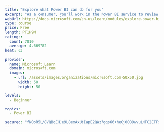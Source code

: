 ```yaml
---
title: "Explore what Power BI can do for you"
excerpt: "As a consumer, you'll work in the Power BI service to review and interact with content that has been shared with you. This module provides the foundational information that you need to work effectively in the Power BI service."
webUrl: https://docs.microsoft.com/en-us/learn/modules/explore-power-bi-service/
type: course
price: Free
length: PT1H9M
ratings:
  count: 7810
  average: 4.669782
heat: 63

provider:
  name: Microsoft Learn
  domain: microsoft.com
  images:
    - url: /assets/images/organizations/microsoft.com-50x50.jpg
      width: 50
      height: 50

levels:
  - Beginner

topics:
  - Power BI

secured: "fNOoR5L/8VQBqEHJe9L8exAxUtIapE2QWz7gqs66+heGj0OO9wvuLNFC2ETFs5fZfCe7t9EZcWnbJCo/B0aottymWZPEVhHhQ3kRsQChGXy6EsXexOP0q87no9I8AZ/5nAdj4ltssuKCvC0AdIm/UvEcLSReCB21r8LymPVw7hcELLdad76K4EkZpOhDrjsFCYvc1ZjqGMNDwSNdrZ7gyac/F642tocFV8sSmWBN1DPqIphml1473COcUrdXe7CZbX3di0p8f8stHHO74z3wRoZvi3worukiEFUUu0VowKpmltgAe1kFTTduGZWuo7C8qW+/7oclsIr3QEFNkxBsA8CulHzCFZw3XIU/0tJaoF8f0XV6khulno9LVI+Y01vHcLbDxe7SHikr+5oJAUcDK2DyM+UlJo6vrIALbySiNYA=;V1Sl/+ynmqyBxYYJ8xiZIQ=="
---
```



